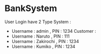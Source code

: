 # BankSystem

User Login have 2 Type
System : 
- Username : admin , PIN : 1234
Customer : 
- Username : Naruto , PIN : 111
- Username : Zakirochi , PIN : 1234
- Username : Kumiko , PIN : 1234
